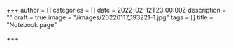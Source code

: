 +++
author = []
categories = []
date = 2022-02-12T23:00:00Z
description = ""
draft = true
image = "/images/20220117_193221-1.jpg"
tags = []
title = "Notebook page"

+++

